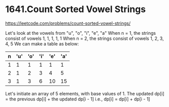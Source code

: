 # 1641.Count Sorted Vowel Strings
https://leetcode.com/problems/count-sorted-vowel-strings/

Let's look at the vowels from "u", "o", "i", "e", "a"
When n = 1, the strings consist of vowels 1, 1, 1, 1, 1
When n = 2, the strings consist of vowels 1, 2, 3, 4, 5
We can make a table as below:

| n   | 'u' | 'o' | 'i' | 'e' | 'a' |
| --- | --- | --- | --- | --- | --- |
| 1   | 1   | 1   | 1   | 1   | 1   |
| 2   | 1   | 2   | 3   | 4   | 5   |
| 3   | 1   | 3   | 6   | 10  | 15  |

Let's initiate an array of 5 elements, with base values of 1.
The updated dp[i] = the previous dp[i] + the updated dp[i - 1]
i.e., dp[i] = dp[i] + dp[i - 1]
